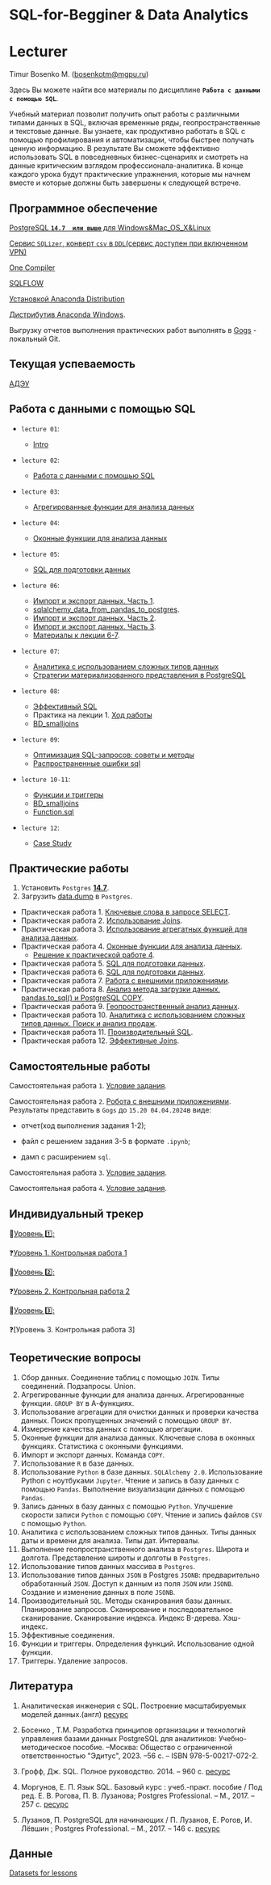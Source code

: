 # SQL-for-Begginer & Data Analytics

# Lecturer
Timur Bosenko M. (bosenkotm@mgpu.ru)

Здесь Вы можете найти все материалы по дисциплине **`Работа с данными с помощью SQL`**. 

Учебный материал позволит получить опыт работы с различными типами данных в SQL, включая временные ряды, геопространственные и текстовые данные.  Вы узнаете, как продуктивно работать в SQL с помощью профилирования и автоматизации, чтобы быстрее получать ценную информацию. В результате Вы сможете эффективно использовать SQL в повседневных бизнес-сценариях и смотреть на данные критическим взглядом профессионала-аналитика.
В конце каждого урока будут практические упражнения, которые мы начнем вместе и которые должны быть завершены к следующей встрече. 

## Программное обеспечение 

[PostgreSQL **`14.7  или выше`** для Windows&Mac_OS_X&Linux](https://www.enterprisedb.com/downloads/postgres-postgresql-downloads)

[Сервис `SQLizer`, конверт `csv` в `DDL`(сервис доступен при включенном VPN)](https://sqlizer.io/#/)

[One Compiler](https://onecompiler.com/postgresql/)

[SQLFLOW](https://sqlflow.gudusoft.com/#/)

[Установкой Anaconda Distribution](https://docs.anaconda.com/free/anaconda/install/)

[Дистрибутив Anaconda Windows](https://disk.yandex.ru/d/q5OBwcdGzv6Kig).

Выгрузку отчетов выполнения практических работ выполнять в [Gogs](http://95.131.149.21:3000) - локальный Git.

## Текущая успеваемость

 [АДЭУ](https://docs.google.com/spreadsheets/d/1bD-10KGmt89iC2JyTH8a5Vc-af2vqMOjycchD7ASej0/edit?usp=sharing)

## Работа с данными с помощью SQL

- `lecture 01`:
    -  [Intro]()

- `lecture 02`:
    -  [Работа с данными с помощью SQL]()

- `lecture 03`:
    -  [Агрегированные функции для анализа данных]()

- `lecture 04`:
    -  [Оконные функции для анализа данных](/lectures/lecture_04.pdf)

- `lecture 05`:
    -  [SQL для подготовки данных]()
  
- `lecture 06`:
    -  [Импорт и экспорт данных. Часть 1](/lectures/l_06.pdf).
    -  [sqlalchemy_data_from_pandas_to_postgres](https://colab.research.google.com/drive/1HLrOzlobYiHIISh_7PCjWfI7QmDPt_dM?usp=sharing).
    -  [Импорт и экспорт данных. Часть 2](/lectures/l_06_2.pdf).
    -  [Импорт и экспорт данных. Часть 3](/lectures/l_06_3.pdf).
    -  [Материалы к лекции 6-7](/practice/conda_help_for_lesson).

- `lecture 07`:
    -  [Аналитика с использованием сложных типов данных]()
    -  [Стратегии материализованного представления в PostgreSQL](https://github.com/BosenkoTM/Materialized-View-Strategies-In-PostgreSQL/blob/main/README.md)

- `lecture 08`:
    -  [Эффективный SQL]()
    -  Практика на лекции 1. [Ход работы](https://github.com/BosenkoTM/SQL-for-Begginer-Data-Analytics/blob/main/practice/pr_on_lecture_plan_query.pdf)
    -  [BD_smalljoins](/practice/BD_smalljoins.sql)
 
-  `lecture 09`:
    -  [Оптимизация SQL-запросов: советы и методы]()
    -  [Распространенные ошибки sql]()

- `lecture 10-11`:
    -  [Функции и триггеры]() 
    -  [BD_smalljoins](/practice/BD_smalljoins.sql) 
    -  [Function.sql](/Datasets/Functions.sql)
           
- `lecture 12`:
    -  [Case Study]()

## Практические работы
    
   1. Установить `Postgres` [**14.7**](https://www.enterprisedb.com/downloads/postgres-postgresql-downloads).
   2. Загрузить [data.dump](https://disk.yandex.ru/d/p3ga3WZpmAw8-Q)  в `Postgres`.
     
  - Практическая работа 1. [Ключевые слова в запросе SELECT](/practice/pr-1.pdf).
  - Практическая работа 2. [Использование Joins](/practice/pr-2.pdf).
  - Практическая работа 3. [Использование агрегатных функций для анализа данных](/practice/pr-03.pdf).
  - Практическая работа 4. [Оконные функции для анализа данных](/practice/pr-04.pdf).
    - [Решение к практической работе 4](/solutions/solution_04.sql).
  - Практическая работа 5.  [SQL для подготовки данных](/practice/pr-5.pdf).
  - Практическая работа 6.  [SQL для подготовки данных](/practice/pr-6-2024.pdf).
  - Практическая работа 7.  [Работа с внешними приложениями](/practice/pr-7-2024.pdf).
  - Практическая работа 8.  [Анализ метода загрузки данных. pandas.to_sql() и PostgreSQL COPY](/practice/pr-5-2-upload-data-from-pandas-to-sql-main).
  - Практическая работа 9.  [Геопространственный анализ данных](/practice/pr-09-2024.pdf).
  - Практическая работа 10.  [Аналитика с использованием сложных типов данных. Поиск и анализ продаж](/practice/pr-10-2024.pdf).
  - Практическая работа 11.  [Производительный SQL](/practice/pr-11.pdf).
  - Практическая работа 12.  [Эффективные Joins](/practice/pr-12.pdf).

## Самостоятельные работы

Самостоятельная работа `1`. [Условие задания](https://github.com/BosenkoTM/SQL-for-Begginer-Data-Analytics/tree/main/practice/sql-agg-func).

Самостоятельная работа `2`. [Робота с внешними приложениями](/practice/pr-7-2024.pdf). Результаты представить в `Gogs` до `15.20 04.04.2024`в виде:
  
- отчет(ход выполнения задания 1-2);
   
- файл с решением задания 3-5 в формате `.ipynb`;
    
- дамп с расширением `sql`.

Самостоятельная работа `3`. [Условие задания](https://github.com/BosenkoTM/SQL-for-Begginer-Data-Analytics/blob/main/practice/sam_3_function/README.md).

Самостоятельная работа `4`. [Условие задания](https://github.com/BosenkoTM/SQL-for-Begginer-Data-Analytics/tree/main/practice/s_4/SQL-DataAnalysis-main#%D1%81%D0%B0%D0%BC%D0%BE%D1%81%D1%82%D0%BE%D1%8F%D1%82%D0%B5%D0%BB%D1%8C%D0%BD%D0%B0%D1%8F-%D1%80%D0%B0%D0%B1%D0%BE%D1%82%D0%B0-4-%D0%B0%D0%BD%D0%B0%D0%BB%D0%B8%D0%B7-%D0%B4%D0%B0%D0%BD%D0%BD%D1%8B%D1%85-%D1%80%D0%BE%D1%81%D1%81%D1%82%D0%B0%D1%82-%D1%81-%D0%BF%D0%BE%D0%BC%D0%BE%D1%89%D1%8C%D1%8E-sql).

## Индивидуальный трекер

📗[Уровень 1️⃣:](/Module1/README.md)

❓[Уровень 1. Контрольная работа 1](/Module1/PracticeModule1/README.md)

📗[Уровень 2️⃣:](/Module2/README.md)

❓[Уровень 2. Контрольная работа 2](/main/Module2/PracticeModule2/README.md)

📗[Уровень 3️⃣:]()

❓[Уровень 3. Контрольная работа 3]

## Теоретические вопросы

1. Сбор данных. Соединение таблиц с помощью `JOIN`. Типы соединений. Подзапросы. Union.
2. Агрегированные функции для анализа данных. Агрегированные функции. `GROUP BY` в А-функциях.
4. Использование агрегации для очистки данных и проверки качества данных. Поиск пропущенных значений с помощью `GROUP BY`.
5. Измерение качества данных с помощью агрегации.
6. Оконные функции для анализа данных. Ключевые слова в оконных функциях. Статистика с оконными функциями. 
7. Импорт и экспорт данных. Команда `COPY`.
8. Использование `R` в базе данных.
9. Использование `Python` в базе данных. `SQLAlchemy 2.0`. Использование Python с ноутбуками `Jupyter`. Чтение и запись в базу данных с помощью `Pandas`. Выполнение визуализации данных с помощью `Pandas`.
10. Запись данных в базу данных с помощью `Python`. Улучшение скорости записи `Python` с помощью `COPY`. Чтение и запись файлов `CSV` с помощью `Python`.
11. Аналитика с использованием сложных типов данных. Типы данных даты и времени для анализа. Типы дат. Интервалы.
12. Выполнение геопространственного анализа в `Postgres`. Широта и долгота. Представление широты и долготы в `Postgres`.
13. Использование типов данных массива в `Postgres`.
14. Использование типов данных `JSON` в Postgres `JSONB`: предварительно обработанный `JSON`. Доступ к данным из поля `JSON` или `JSONB`. Создание и изменение данных в поле `JSONB`.
15. Производительный `SQL`. Методы сканирования базы данных. Планирование запросов. Сканирование и последовательное сканирование. Сканирование индекса. Индекс B-дерева. Хэш-индекс.
16. Эффективные соединения.
17. Функции и триггеры. Определения функций. Использование одной функции.
18. Триггеры. Удаление запросов.

## Литература
1. Аналитическая инженерия с SQL. Построение масштабируемых моделей данных.(англ) [ресурс](https://disk.yandex.ru/i/_2b5-Ta8Il6MbQ)
2. Босенко , Т.М. Разработка принципов организации и технологий управления базами данных PostgreSQL для аналитиков: Учебно-методическое пособие. –Москва: Общество с ограниченной ответственностью "Эдитус", 2023. –56 с. – ISBN 978-5-00217-072-2.

3. Грофф, Дж. SQL. Полное руководство. 2014. – 960 c. [ресурс](https://disk.yandex.ru/i/-NmQh9Z3kktBWQ) 

4. Моргунов, Е. П. Язык SQL. Базовый курс : учеб.-практ. пособие / Под ред. Е. В. Рогова, П. В. Лузанова; Postgres Professional. – М., 2017. – 257 с. [ресурс](https://postgrespro.ru/education/books/sqlprimer) 
 
5. Лузанов, П. PostgreSQL для начинающих / П. Лузанов, Е. Рогов, И. Лёвшин ; Postgres Professional. – М., 2017. – 146 с. [ресурс](https://postgrespro.ru/media/2018/01/10/introbook_v4.pdf)
    
## Данные 

[Datasets for lessons](https://disk.yandex.ru/d/p3ga3WZpmAw8-Q)
